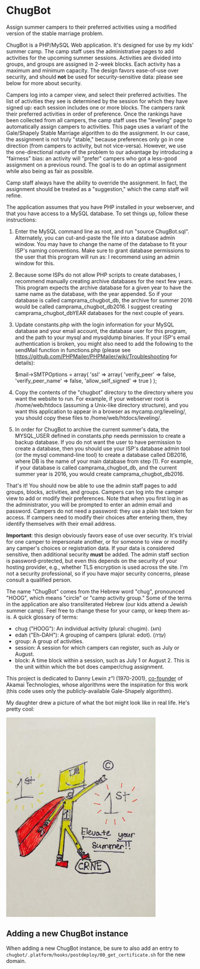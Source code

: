 # ChugBot
Assign summer campers to their preferred activities using a modified version of the stable marriage problem.

ChugBot is a PHP/MySQL Web application.  It's designed for use by my kids' summer camp.  The camp staff uses the administrative pages to add activities for the upcoming summer sessions.  Activities are divided into groups, and groups are assigned in 2-week blocks.  Each activity has a maximum and minimum capacity.  The design favors ease-of-use over security, and should **not** be used for security-sensitive data: please see below for more about security.

Campers log into a camper view, and select their preferred activities.  The list of activities they see is determined by the session for which they have signed up: each session includes one or more blocks.  The campers rank their preferred activities in order of preference.  Once the rankings have been collected from all campers, the camp staff uses the "leveling" page to automatically assign campers to activities.  This page uses a variant of the Gale/Shapely Stable Marriage algorithm to do the assignment.  In our case, the assignment is not truly "stable," because preferences only go in one direction (from campers to activity, but not vice-versa).  However, we use the one-directional nature of the problem to our advantage by introducing a "fairness" bias: an activity will "prefer" campers who got a less-good assignment on a previous round.  The goal is to do an optimal assignment while also being as fair as possible.

Camp staff always have the ability to override the assignment.  In fact, the assignment should be treated as a "suggestion," which the camp staff will refine.

The application assumes that you have PHP installed in your webserver, and that you have access to a MySQL database.  To set things up, follow these instructions:

1. Enter the MySQL command line as root, and run "source ChugBot.sql". Alternately, you can cut-and-paste the file into a database admin window.  You may have to change the name of the database to fit your ISP's naming conventions.  Make sure to grant database permissions to the user that this program will run as: I recommend using an admin window for this.
2. Because some ISPs do not allow PHP scripts to create databases, I recommend manually creating archive databases for the next few years.  This program expects the archive database for a given year to have the same name as the database, with the year appended.  So if your database is called camprama_chugbot_db, the archive for summer 2016 would be called camprama_chugbot_db2016.  I suggest creating camprama_chugbot_dbYEAR databases for the next couple of years.
3. Update constants.php with the login information for your MySQL database and your email account, the database user for this program, and the path to your mysql and mysqldump binaries.  If your ISP's email authentication is broken, you might also need to add the following to the sendMail function in functions.php (please see https://github.com/PHPMailer/PHPMailer/wiki/Troubleshooting for details):

    $mail->SMTPOptions = array(
        'ssl' => array(
            'verify_peer' => false,
            'verify_peer_name' => false,
            'allow_self_signed' => true
        )
    );

4. Copy the contents of the "chugbot" directory to the directory where you want the website to run.  For example, if your webserver root is /home/web/htdocs (assuming a Unix-like directory structure), and you want this application to appear in a browser as mycamp.org/leveling/, you should copy these files to /home/web/htdocs/leveling/.
5. In order for ChugBot to archive the current summer's data, the MYSQL_USER defined in constants.php needs permission to create a backup database.  If you do not want the user to have permission to create a database, then you should use your ISP's database admin tool (or the mysql command-line tool) to create a database called DB2016, where DB is the name of your main database from step (1).  For example, if your database is called camprama_chugbot_db, and the current summer year is 2016, you would create camprama_chugbot_db2016.

That's it!  You should now be able to use the admin staff pages to add groups, blocks, activities, and groups.  Campers can log into the camper view to add or modify their preferences.  Note that when you first log in as the administrator, you will be prompted to enter an admin email and password.  Campers do not need a password: they use a plain text token for access.  If campers need to modify their choices after entering them, they identify themselves with their email address.

**Important**: this design obviously favors ease of use over security.  It's trivial for one camper to impersonate another, or for someone to view or modify any camper's choices or registration data.  If your data is considered sensitive, then additional security **must** be added.  The admin staff section is password-protected, but even this depends on the security of your hosting provider, e.g., whether TLS encryption is used across the site.  I'm not a security professional, so if you have major security concerns, please consult a qualified person.

The name "ChugBot" comes from the Hebrew word "chug", pronounced "HOOG", which means "circle" or "camp activity group." Some of the terms in the application are also transliterated Hebrew (our kids attend a Jewish summer camp).  Feel free to change these for your camp, or keep them as-is.  A quick glossary of terms:

- chug ("HOOG"): An individual activity (plural: chugim). (חוּג)
- edah ("Eh-DAH"): A grouping of campers (plural: edot). (עֵדָה)
- group: A group of activities.
- session: A session for which campers can register, such as July or August.
- block: A time block within a session, such as July 1 or August 2.  This is the unit within which the bot does camper/chug assignment.

This project is dedicated to Danny Lewin z"l (1970-2001), [co-founder](https://www.akamai.com/us/en/about/leadership/executive-team/akamai-remembers-danny-lewin.jsp) of Akamai Technologies, whose algorithms were the inspiration for this work (this code uses only the publicly-available Gale-Shapely algorithm).

My daughter drew a picture of what the bot might look like in real life.  He's pretty cool:

![bot image](chugbot/images/ChugBot.JPG?raw=true)

## Adding a new ChugBot instance
When adding a new ChugBot instance, be sure to also add an entry to
`chugbot/.platform/hooks/postdeploy/00_get_certificate.sh` for the new domain.
